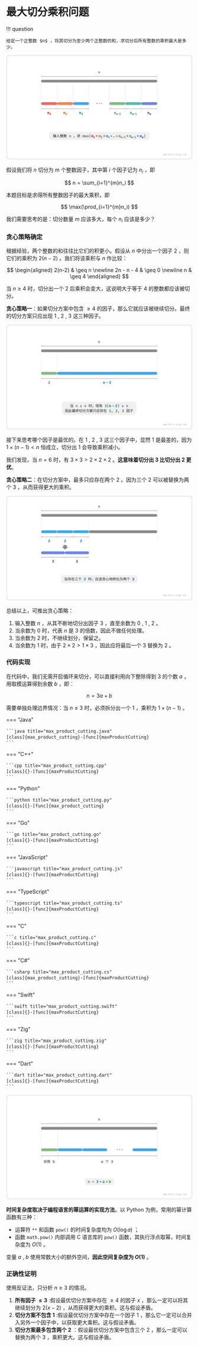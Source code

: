 # 最大切分乘积问题

!!! question

    给定一个正整数 $n$ ，将其切分为至少两个正整数的和，求切分后所有整数的乘积最大是多少。

![最大切分乘积的问题定义](max_product_cutting_problem.assets/max_product_cutting_definition.png)

假设我们将 $n$ 切分为 $m$ 个整数因子，其中第 $i$ 个因子记为 $n_i$ ，即

$$
n = \sum_{i=1}^{m}n_i
$$

本题目标是求得所有整数因子的最大乘积，即

$$
\max(\prod_{i=1}^{m}n_i)
$$

我们需要思考的是：切分数量 $m$ 应该多大，每个 $n_i$ 应该是多少？

### 贪心策略确定

根据经验，两个整数的和往往比它们的积更小。假设从 $n$ 中分出一个因子 $2$ ，则它们的乘积为 $2(n-2)$ 。我们将该乘积与 $n$ 作比较：

$$
\begin{aligned}
2(n-2) & \geq n \newline
2n - n - 4 & \geq 0 \newline
n & \geq 4
\end{aligned}
$$

当 $n \geq 4$ 时，切分出一个 $2$ 后乘积会变大，这说明大于等于 $4$ 的整数都应该被切分。

**贪心策略一**：如果切分方案中包含 $\geq 4$ 的因子，那么它就应该被继续切分。最终的切分方案只应出现 $1$ , $2$ , $3$ 这三种因子。

![切分导致乘积变大](max_product_cutting_problem.assets/max_product_cutting_greedy_infer1.png)

接下来思考哪个因子是最优的。在 $1$ , $2$ , $3$ 这三个因子中，显然 $1$ 是最差的，因为 $1 \times (n-1) < n$ 恒成立，切分出 $1$ 会导致乘积减小。

我们发现，当 $n = 6$ 时，有 $3 \times 3 > 2 \times 2 \times 2$ 。**这意味着切分出 $3$ 比切分出 $2$ 更优**。

**贪心策略二**：在切分方案中，最多只应存在两个 $2$ 。因为三个 $2$ 可以被替换为两个 $3$ ，从而获得更大的乘积。

![最优切分因子](max_product_cutting_problem.assets/max_product_cutting_greedy_infer3.png)

总结以上，可推出贪心策略：

1. 输入整数 $n$ ，从其不断地切分出因子 $3$ ，直至余数为 $0$ , $1$ , $2$ 。
2. 当余数为 $0$ 时，代表 $n$ 是 $3$ 的倍数，因此不做任何处理。
3. 当余数为 $2$ 时，不继续划分，保留之。
4. 当余数为 $1$ 时，由于 $2 \times 2 > 1 \times 3$ ，因此应将最后一个 $3$ 替换为 $2$ 。

### 代码实现

在代码中，我们无需开启循环来切分，可以直接利用向下整除得到 $3$ 的个数 $a$ ，用取模运算得到余数 $b$ ，即：

$$
n = 3 a + b
$$

需要单独处理边界情况：当 $n \leq 3$ 时，必须拆分出一个 $1$ ，乘积为 $1 \times (n - 1)$ 。

=== "Java"

    ```java title="max_product_cutting.java"
    [class]{max_product_cutting}-[func]{maxProductCutting}
    ```

=== "C++"

    ```cpp title="max_product_cutting.cpp"
    [class]{}-[func]{maxProductCutting}
    ```

=== "Python"

    ```python title="max_product_cutting.py"
    [class]{}-[func]{max_product_cutting}
    ```

=== "Go"

    ```go title="max_product_cutting.go"
    [class]{}-[func]{maxProductCutting}
    ```

=== "JavaScript"

    ```javascript title="max_product_cutting.js"
    [class]{}-[func]{maxProductCutting}
    ```

=== "TypeScript"

    ```typescript title="max_product_cutting.ts"
    [class]{}-[func]{maxProductCutting}
    ```

=== "C"

    ```c title="max_product_cutting.c"
    [class]{}-[func]{maxProductCutting}
    ```

=== "C#"

    ```csharp title="max_product_cutting.cs"
    [class]{max_product_cutting}-[func]{maxProductCutting}
    ```

=== "Swift"

    ```swift title="max_product_cutting.swift"
    [class]{}-[func]{maxProductCutting}
    ```

=== "Zig"

    ```zig title="max_product_cutting.zig"
    [class]{}-[func]{maxProductCutting}
    ```

=== "Dart"

    ```dart title="max_product_cutting.dart"
    [class]{}-[func]{maxProductCutting}
    ```

![最大切分乘积的计算方法](max_product_cutting_problem.assets/max_product_cutting_greedy_calculation.png)

**时间复杂度取决于编程语言的幂运算的实现方法**。以 Python 为例，常用的幂计算函数有三种：

- 运算符 `**` 和函数 `pow()` 的时间复杂度均为 $O(\log⁡ a)$ ；
- 函数 `math.pow()` 内部调用 C 语言库的 `pow()` 函数，其执行浮点取幂，时间复杂度为 $O(1)$ 。

变量 $a$ , $b$ 使用常数大小的额外空间，**因此空间复杂度为 $O(1)$** 。

### 正确性证明

使用反证法，只分析 $n \geq 3$ 的情况。

1. **所有因子 $\leq 3$** :假设最优切分方案中存在 $\geq 4$ 的因子 $x$ ，那么一定可以将其继续划分为 $2(x-2)$ ，从而获得更大的乘积。这与假设矛盾。
2. **切分方案不包含 $1$** :假设最优切分方案中存在一个因子 $1$ ，那么它一定可以合并入另外一个因子中，以获取更大乘积。这与假设矛盾。
3. **切分方案最多包含两个 $2$** ：假设最优切分方案中包含三个 $2$ ，那么一定可以替换为两个 $3$ ，乘积更大。这与假设矛盾。
